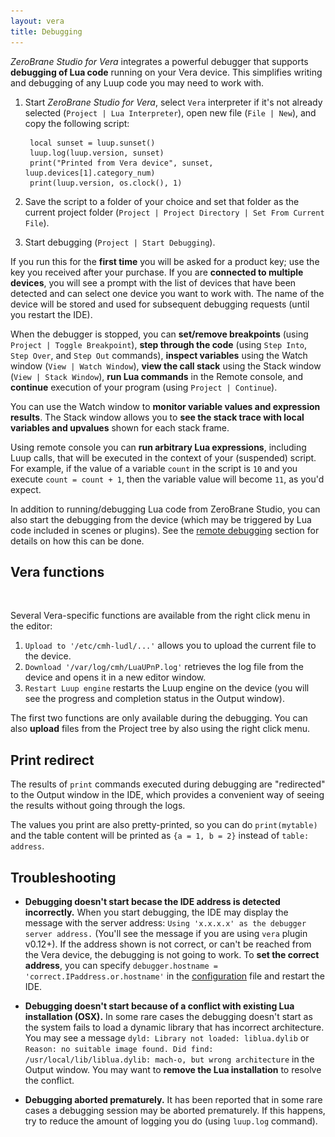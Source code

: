 ```yaml
---
layout: vera
title: Debugging
---
```


_ZeroBrane Studio for Vera_ integrates a powerful debugger that supports
**debugging of Lua code** running on your Vera device. This simplifies
writing and debugging of any Luup code you may need to work with.

1. Start _ZeroBrane Studio for Vera_, select `Vera` interpreter if it's not already selected (`Project | Lua Interpreter`),
open new file (`File | New`), and copy the following script:

        local sunset = luup.sunset()
        luup.log(luup.version, sunset)
        print("Printed from Vera device", sunset, luup.devices[1].category_num)
        print(luup.version, os.clock(), 1)

2. Save the script to a folder of your choice and set that folder as
the current project folder (`Project | Project Directory | Set From Current File`).

3. Start debugging (`Project | Start Debugging`).

If you run this for the **first time** you will be asked for a product key;
use the key you received after your purchase.
If you are **connected to multiple devices**, you will see a prompt with
the list of devices that have been detected and can select one device you
want to work with. The name of the device will be stored and used
for subsequent debugging requests (until you restart the IDE).

When the debugger is stopped, you can **set/remove breakpoints** (using `Project | Toggle Breakpoint`),
**step through the code** (using `Step Into`, `Step Over`, and `Step Out` commands),
**inspect variables** using the Watch window (`View | Watch Window`),
**view the call stack** using the Stack window (`View | Stack Window`),
**run Lua commands** in the Remote console,
and **continue** execution of your program (using `Project | Continue`).

You can use the Watch window to **monitor variable values and expression results**.
The Stack window allows you to **see the stack trace with local variables and upvalues** shown for each stack frame.

Using remote console you can **run arbitrary Lua expressions**, including Luup calls, that will be executed in the context of your (suspended) script.
For example, if the value of a variable `count` in the script is `10` and you execute `count = count + 1`, then the variable value will become `11`, as you'd expect.

In addition to running/debugging Lua code from ZeroBrane Studio, you can
also start the debugging from the device (which may be triggered by Lua code
included in scenes or plugins). See the [remote debugging](vera-remote-debugging.html)
section for details on how this can be done.

## Vera functions

<img style="background:url(images/vera-debugging.png) -345px -375px" src="images/t.gif" class="inline"/>

Several Vera-specific functions are available from the right click menu in the editor:

1. `Upload to '/etc/cmh-ludl/...'` allows you to upload the current file to the device.
2. `Download '/var/log/cmh/LuaUPnP.log'` retrieves the log file from the device and opens it in a new editor window.
3. `Restart Luup engine` restarts the Luup engine on the device (you will see the progress and completion status in the Output window).

The first two functions are only available during the debugging.
You can also **upload** files from the Project tree by also using the right click menu.

## Print redirect

The results of `print` commands executed during debugging are "redirected"
to the Output window in the IDE, which provides a convenient way of seeing
the results without going through the logs.

The values you print are also pretty-printed, so you can do
`print(mytable)` and the table content will be printed as `{a = 1, b = 2}`
instead of `table: address`.

## Troubleshooting

* **Debugging doesn't start becase the IDE address is detected incorrectly.**
When you start debugging, the IDE may display the message with the server address: `Using 'x.x.x.x' as the debugger server address.` (You'll see the message if you are using `vera` plugin v0.12+).
If the address shown is not correct, or can't be reached from the Vera device, the debugging is not going to work.
To **set the correct address**, you can specify `debugger.hostname = 'correct.IPaddress.or.hostname'` in the [configuration](doc-configuration.html) file and restart the IDE.

* **Debugging doesn't start because of a conflict with existing Lua installation (OSX).**
In some rare cases the debugging doesn't start as the system fails to load a dynamic library that has incorrect architecture.
You may see a message `dyld: Library not loaded: liblua.dylib`
or `Reason: no suitable image found. Did find: /usr/local/lib/liblua.dylib: mach-o, but wrong architecture`
in the Output window.
You may want to **remove the Lua installation** to resolve the conflict.

* **Debugging aborted prematurely.**
It has been reported that in some rare cases a debugging session may be
aborted prematurely. If this happens, try to reduce the amount of logging
you do (using `luup.log` command).
